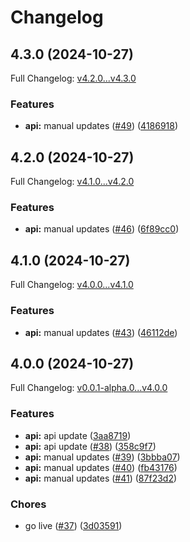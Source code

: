 # Changelog

## 4.3.0 (2024-10-27)

Full Changelog: [v4.2.0...v4.3.0](https://github.com/MpesaFlow/mpesaflow-python/compare/v4.2.0...v4.3.0)

### Features

* **api:** manual updates ([#49](https://github.com/MpesaFlow/mpesaflow-python/issues/49)) ([4186918](https://github.com/MpesaFlow/mpesaflow-python/commit/4186918592b29844093aca042bbef9b099d1c19c))

## 4.2.0 (2024-10-27)

Full Changelog: [v4.1.0...v4.2.0](https://github.com/MpesaFlow/mpesaflow-python/compare/v4.1.0...v4.2.0)

### Features

* **api:** manual updates ([#46](https://github.com/MpesaFlow/mpesaflow-python/issues/46)) ([6f89cc0](https://github.com/MpesaFlow/mpesaflow-python/commit/6f89cc06af1a0078a7d4d7e0c6235d21a5d8f621))

## 4.1.0 (2024-10-27)

Full Changelog: [v4.0.0...v4.1.0](https://github.com/MpesaFlow/mpesaflow-python/compare/v4.0.0...v4.1.0)

### Features

* **api:** manual updates ([#43](https://github.com/MpesaFlow/mpesaflow-python/issues/43)) ([46112de](https://github.com/MpesaFlow/mpesaflow-python/commit/46112de9931282df381ea22f075ff4cef6d9fd65))

## 4.0.0 (2024-10-27)

Full Changelog: [v0.0.1-alpha.0...v4.0.0](https://github.com/MpesaFlow/mpesaflow-python/compare/v0.0.1-alpha.0...v4.0.0)

### Features

* **api:** api update ([3aa8719](https://github.com/MpesaFlow/mpesaflow-python/commit/3aa8719166e617d7b0e0e24e819f54b7a2d30aee))
* **api:** api update ([#38](https://github.com/MpesaFlow/mpesaflow-python/issues/38)) ([358c9f7](https://github.com/MpesaFlow/mpesaflow-python/commit/358c9f7b652d165eaeb67a1db123cce2be09601d))
* **api:** manual updates ([#39](https://github.com/MpesaFlow/mpesaflow-python/issues/39)) ([3bbba07](https://github.com/MpesaFlow/mpesaflow-python/commit/3bbba077ed49ca8b20916cf162519ee9e44831fe))
* **api:** manual updates ([#40](https://github.com/MpesaFlow/mpesaflow-python/issues/40)) ([fb43176](https://github.com/MpesaFlow/mpesaflow-python/commit/fb431766d5516e30042f770bff494fc62c0d895d))
* **api:** manual updates ([#41](https://github.com/MpesaFlow/mpesaflow-python/issues/41)) ([87f23d2](https://github.com/MpesaFlow/mpesaflow-python/commit/87f23d278ddf8b5870abdb9fd78c920ec0f3b2d7))


### Chores

* go live ([#37](https://github.com/MpesaFlow/mpesaflow-python/issues/37)) ([3d03591](https://github.com/MpesaFlow/mpesaflow-python/commit/3d03591025ac515041d5e2c687fc88b9c44ae0d5))
